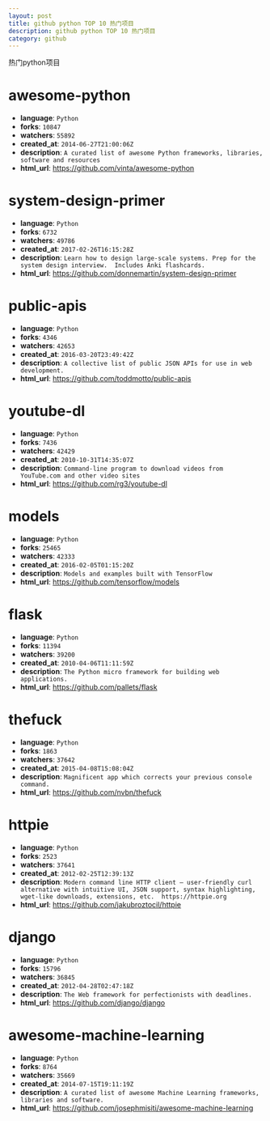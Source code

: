 ```yaml
---
layout: post
title: github python TOP 10 热门项目
description: github python TOP 10 热门项目
category: github
---
```

热门python项目
# awesome-python 
- **language**: `Python` 
- **forks**: `10847` 
- **watchers**: `55892` 
- **created_at**: `2014-06-27T21:00:06Z` 
- **description**: `A curated list of awesome Python frameworks, libraries, software and resources` 
- **html_url**: https://github.com/vinta/awesome-python 
# system-design-primer 
- **language**: `Python` 
- **forks**: `6732` 
- **watchers**: `49786` 
- **created_at**: `2017-02-26T16:15:28Z` 
- **description**: `Learn how to design large-scale systems. Prep for the system design interview.  Includes Anki flashcards.` 
- **html_url**: https://github.com/donnemartin/system-design-primer 
# public-apis 
- **language**: `Python` 
- **forks**: `4346` 
- **watchers**: `42653` 
- **created_at**: `2016-03-20T23:49:42Z` 
- **description**: `A collective list of public JSON APIs for use in web development.` 
- **html_url**: https://github.com/toddmotto/public-apis 
# youtube-dl 
- **language**: `Python` 
- **forks**: `7436` 
- **watchers**: `42429` 
- **created_at**: `2010-10-31T14:35:07Z` 
- **description**: `Command-line program to download videos from YouTube.com and other video sites` 
- **html_url**: https://github.com/rg3/youtube-dl 
# models 
- **language**: `Python` 
- **forks**: `25465` 
- **watchers**: `42333` 
- **created_at**: `2016-02-05T01:15:20Z` 
- **description**: `Models and examples built with TensorFlow` 
- **html_url**: https://github.com/tensorflow/models 
# flask 
- **language**: `Python` 
- **forks**: `11394` 
- **watchers**: `39200` 
- **created_at**: `2010-04-06T11:11:59Z` 
- **description**: `The Python micro framework for building web applications.` 
- **html_url**: https://github.com/pallets/flask 
# thefuck 
- **language**: `Python` 
- **forks**: `1863` 
- **watchers**: `37642` 
- **created_at**: `2015-04-08T15:08:04Z` 
- **description**: `Magnificent app which corrects your previous console command.` 
- **html_url**: https://github.com/nvbn/thefuck 
# httpie 
- **language**: `Python` 
- **forks**: `2523` 
- **watchers**: `37641` 
- **created_at**: `2012-02-25T12:39:13Z` 
- **description**: `Modern command line HTTP client – user-friendly curl alternative with intuitive UI, JSON support, syntax highlighting, wget-like downloads, extensions, etc.  https://httpie.org` 
- **html_url**: https://github.com/jakubroztocil/httpie 
# django 
- **language**: `Python` 
- **forks**: `15796` 
- **watchers**: `36845` 
- **created_at**: `2012-04-28T02:47:18Z` 
- **description**: `The Web framework for perfectionists with deadlines.` 
- **html_url**: https://github.com/django/django 
# awesome-machine-learning 
- **language**: `Python` 
- **forks**: `8764` 
- **watchers**: `35669` 
- **created_at**: `2014-07-15T19:11:19Z` 
- **description**: `A curated list of awesome Machine Learning frameworks, libraries and software.` 
- **html_url**: https://github.com/josephmisiti/awesome-machine-learning 
